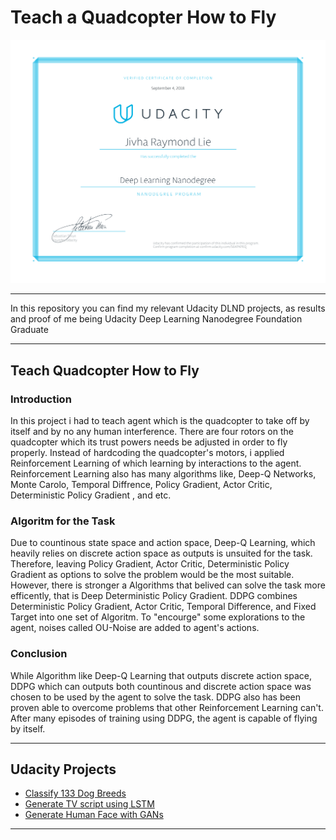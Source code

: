 # Teach a Quadcopter How to Fly
<img src='others/Udacitycert-1.png'>


---

In this repository you can find my relevant Udacity DLND projects, as results and proof of me being Udacity Deep Learning Nanodegree Foundation Graduate  

---


## Teach Quadcopter How to Fly

### Introduction 
In this project i had to teach agent which is the quadcopter to take off by itself and by no any human interference.  There are four rotors on the quadcopter which its trust powers needs be adjusted in order to fly properly. Instead of hardcoding the quadcopter's motors, i applied Reinforcement Learning of which learning by interactions to the agent. Reinforcement Learning also has many algorithms like, Deep-Q Networks, Monte Carolo, Temporal Diffrence, Policy Gradient, Actor Critic, Deterministic Policy Gradient , and etc.

### Algoritm for the Task
Due to countinous state space and action space, Deep-Q Learning, which heavily relies on discrete action space as outputs is unsuited for the task. Therefore, leaving Policy Gradient, Actor Critic, Deterministic Policy Gradient as options to solve the problem would be the most suitable. However, there is stronger a Algorithms that belived can solve the task more efficently, that is Deep Deterministic Policy Gradient. DDPG combines Deterministic Policy Gradient, Actor Critic, Temporal Difference, and Fixed Target into one set of Algoritm. To "encourge" some explorations to the agent, noises called OU-Noise are added to agent's actions.

### Conclusion

While Algorithm like Deep-Q Learning that outputs discrete action space, DDPG which can outputs both countinous and discrete action space was chosen to be used by the agent to solve the task. DDPG also has been proven able to overcome problems that other Reinforcement Learning can't. After many episodes of training using DDPG, the agent is capable of flying by itself.  
 
---

## Udacity Projects 
<ul>
  <li><a href="https://github.com/vharaymonten/DogBreedsClassificationWithFlask"> Classify 133 Dog Breeds </a></li>
  <li><a href="https://github.com/vharaymonten/TV-Script-Generation-UdacityProject3">Generate TV script using LSTM</a></li>
  <li><a href="https://github.com/vharaymonten/FaceGenerationWithGAN">Generate Human Face with GANs</a></li>
</ul>

---
